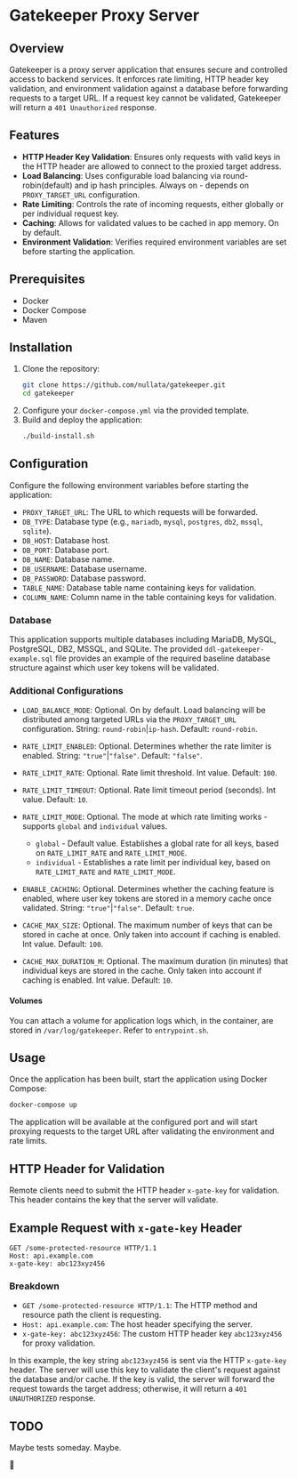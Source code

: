 # Gatekeeper Proxy Server

## Overview
Gatekeeper is a proxy server application that ensures secure and controlled access to backend services. It enforces rate limiting, HTTP header key validation, and environment validation against a database before forwarding requests to a target URL. If a request key cannot be validated, Gatekeeper will return a `401 Unauthorized` response.

## Features
- **HTTP Header Key Validation**: Ensures only requests with valid keys in the HTTP header are allowed to connect to the proxied target address.
- **Load Balancing**: Uses configurable load balancing via round-robin(default) and ip hash principles. Always on - depends on `PROXY_TARGET_URL` configuration.
- **Rate Limiting**: Controls the rate of incoming requests, either globally or per individual request key.
- **Caching**: Allows for validated values to be cached in app memory. On by default.
- **Environment Validation**: Verifies required environment variables are set before starting the application.

## Prerequisites
- Docker
- Docker Compose
- Maven

## Installation

1. Clone the repository:
    ```bash
    git clone https://github.com/nullata/gatekeeper.git
    cd gatekeeper
    ```
2. Configure your `docker-compose.yml` via the provided template.
3. Build and deploy the application:
    ```bash
    ./build-install.sh
    ```

## Configuration
Configure the following environment variables before starting the application:

- `PROXY_TARGET_URL`: The URL to which requests will be forwarded.
- `DB_TYPE`: Database type (e.g., `mariadb`, `mysql`, `postgres`, `db2`, `mssql`, `sqlite`).
- `DB_HOST`: Database host.
- `DB_PORT`: Database port.
- `DB_NAME`: Database name.
- `DB_USERNAME`: Database username.
- `DB_PASSWORD`: Database password.
- `TABLE_NAME`: Database table name containing keys for validation.
- `COLUMN_NAME`: Column name in the table containing keys for validation.

### Database
This application supports multiple databases including MariaDB, MySQL, PostgreSQL, DB2, MSSQL, and SQLite. The provided `ddl-gatekeeper-example.sql` file provides an example of the required baseline database structure against which user key tokens will be validated.

### Additional Configurations

- `LOAD_BALANCE_MODE`: Optional. On by default. Load balancing will be distributed among targeted URLs via the `PROXY_TARGET_URL` configuration. String: `round-robin`|`ip-hash`. Default: `round-robin`.
- `RATE_LIMIT_ENABLED`: Optional. Determines whether the rate limiter is enabled. String: `"true"`|`"false"`. Default: `"false"`.
- `RATE_LIMIT_RATE`: Optional. Rate limit threshold. Int value. Default: `100`.
- `RATE_LIMIT_TIMEOUT`: Optional. Rate limit timeout period (seconds). Int value. Default: `10`.
- `RATE_LIMIT_MODE`: Optional. The mode at which rate limiting works - supports `global` and `individual` values.
    - `global` - Default value. Establishes a global rate for all keys, based on `RATE_LIMIT_RATE` and `RATE_LIMIT_MODE`.
    - `individual` - Establishes a rate limit per individual key, based on `RATE_LIMIT_RATE` and `RATE_LIMIT_MODE`.

- `ENABLE_CACHING`: Optional. Determines whether the caching feature is enabled, where user key tokens are stored in a memory cache once validated. String: `"true"`|`"false"`. Default: `true`.
- `CACHE_MAX_SIZE`: Optional. The maximum number of keys that can be stored in cache at once. Only taken into account if caching is enabled. Int value. Default: `100`.
- `CACHE_MAX_DURATION_M`: Optional. The maximum duration (in minutes) that individual keys are stored in the cache. Only taken into account if caching is enabled. Int value. Default: `10`.

#### Volumes
You can attach a volume for application logs which, in the container, are stored in `/var/log/gatekeeper`. Refer to `entrypoint.sh`.

## Usage
Once the application has been built, start the application using Docker Compose:
```bash
docker-compose up
```

The application will be available at the configured port and will start proxying requests to the target URL after validating the environment and rate limits.

## HTTP Header for Validation

Remote clients need to submit the HTTP header `x-gate-key` for validation. This header contains the key that the server will validate.

## Example Request with `x-gate-key` Header

```http
GET /some-protected-resource HTTP/1.1
Host: api.example.com
x-gate-key: abc123xyz456
```

### Breakdown
- `GET /some-protected-resource HTTP/1.1`: The HTTP method and resource path the client is requesting.
- `Host: api.example.com`: The host header specifying the server.
- `x-gate-key: abc123xyz456`: The custom HTTP header key `abc123xyz456` for proxy validation.

In this example, the key string `abc123xyz456` is sent via the HTTP `x-gate-key` header. The server will use this key to validate the client's request against the database and/or cache. If the key is valid, the server will forward the request towards the target address; otherwise, it will return a `401` `UNAUTHORIZED` response.

## TODO
Maybe tests someday. Maybe.

🖖
